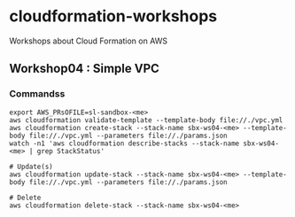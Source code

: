 # cloudformation-workshops
Workshops about Cloud Formation on AWS

## Workshop04 : Simple VPC

### Commandss
```
export AWS_PRsOFILE=sl-sandbox-<me>
aws cloudformation validate-template --template-body file://./vpc.yml
aws cloudformation create-stack --stack-name sbx-ws04-<me> --template-body file://./vpc.yml --parameters file://./params.json
watch -n1 'aws cloudformation describe-stacks --stack-name sbx-ws04-<me> | grep StackStatus'

# Update(s)
aws cloudformation update-stack --stack-name sbx-ws04-<me> --template-body file://./vpc.yml --parameters file://./params.json

# Delete
aws cloudformation delete-stack --stack-name sbx-ws04-<me>
```

